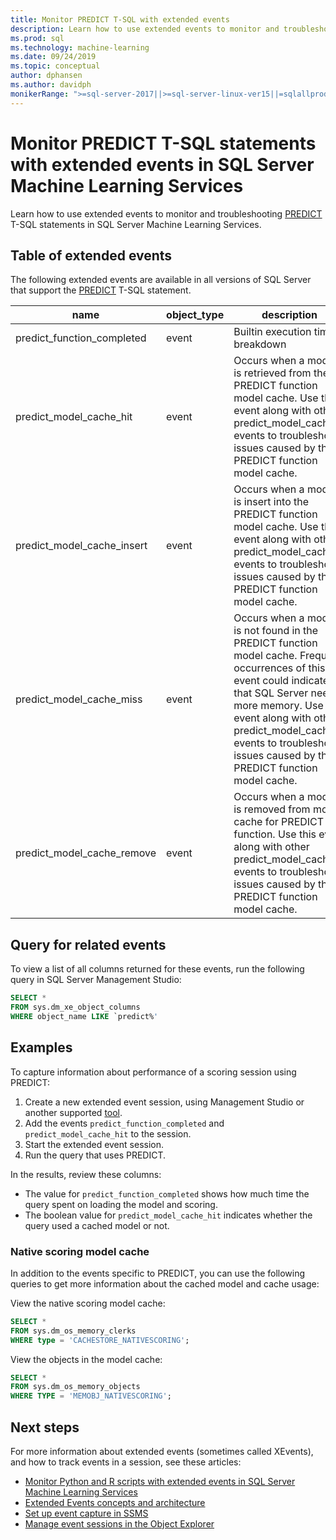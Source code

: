 ```yaml
---
title: Monitor PREDICT T-SQL with extended events
description: Learn how to use extended events to monitor and troubleshooting PREDICT T-SQL statements in SQL Server Machine Learning Services.
ms.prod: sql
ms.technology: machine-learning
ms.date: 09/24/2019
ms.topic: conceptual
author: dphansen
ms.author: davidph
monikerRange: ">=sql-server-2017||>=sql-server-linux-ver15||=sqlallproducts-allversions"
---
```

# Monitor PREDICT T-SQL statements with extended events in SQL Server Machine Learning Services

Learn how to use extended events to monitor and troubleshooting [PREDICT](../../t-sql/queries/predict-transact-sql.md) T-SQL statements in SQL Server Machine Learning Services.

## Table of extended events

The following extended events are available in all versions of SQL Server that support the [PREDICT](https://docs.microsoft.com/sql/t-sql/queries/predict-transact-sql) T-SQL statement. 

|name |object_type|description| 
|----|----|----|
|predict_function_completed	|event	|Builtin execution time breakdown|
|predict_model_cache_hit |event|Occurs when a model is retrieved from the PREDICT function model cache. Use this event along with other predict_model_cache_* events to troubleshoot issues caused by the PREDICT function model cache.|
|predict_model_cache_insert	|event	|	Occurs when a model is insert into the PREDICT function model cache. Use this event along with other predict_model_cache_* events to troubleshoot issues caused by the PREDICT function model cache.	|
|predict_model_cache_miss	|event|Occurs when a model is not found in the PREDICT function model cache. Frequent occurrences of this event could indicate that SQL Server needs more memory. Use this event along with other predict_model_cache_* events to troubleshoot issues caused by the PREDICT function model cache.|
|predict_model_cache_remove	|event| Occurs when a model is removed from model cache for PREDICT function. Use this event along with other predict_model_cache_* events to troubleshoot issues caused by the PREDICT function model cache.|

## Query for related events

To view a list of all columns returned for these events, run the following query in SQL Server Management Studio:

```sql
SELECT * 
FROM sys.dm_xe_object_columns 
WHERE object_name LIKE `predict%'
```

## Examples

To capture information about performance of a scoring session using PREDICT:

1. Create a new extended event session, using Management Studio or another supported [tool](https://docs.microsoft.com/sql/relational-databases/extended-events/extended-events-tools).
2. Add the events `predict_function_completed` and `predict_model_cache_hit` to the session.
3. Start the extended event session.
4. Run the query that uses PREDICT.

In the results, review these columns:

+ The value for `predict_function_completed` shows how much time the query spent on loading the model and scoring.
+ The boolean value for `predict_model_cache_hit` indicates whether the query used a cached model or not. 

### Native scoring model cache

In addition to the events specific to PREDICT, you can use the following queries to get more information about the cached model and cache usage:

View the native scoring model cache:

```sql
SELECT *
FROM sys.dm_os_memory_clerks
WHERE type = 'CACHESTORE_NATIVESCORING';
```

View the objects in the model cache:

```sql
SELECT *
FROM sys.dm_os_memory_objects
WHERE TYPE = 'MEMOBJ_NATIVESCORING';
```

## Next steps

For more information about extended events (sometimes called XEvents), and how to track events in a session, see these articles:

+ [Monitor Python and R scripts with extended events in SQL Server Machine Learning Services](extended-events.md)
+ [Extended Events concepts and architecture](https://docs.microsoft.com/sql/relational-databases/extended-events/extended-events)
+ [Set up event capture in SSMS](https://docs.microsoft.com/sql/relational-databases/extended-events/quick-start-extended-events-in-sql-server)
+ [Manage event sessions in the Object Explorer](https://docs.microsoft.com/sql/relational-databases/extended-events/manage-event-sessions-in-the-object-explorer)
